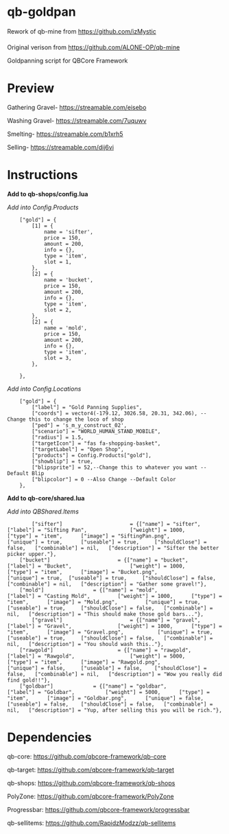 # qb-goldpan 
Rework of qb-mine from https://github.com/izMystic

Original verison from https://github.com/ALONE-OP/qb-mine

Goldpanning script for QBCore Framework

# Preview
Gathering Gravel- https://streamable.com/eisebo

Washing Gravel- https://streamable.com/7uquwv

Smelting- https://streamable.com/b1xrh5

Selling- https://streamable.com/dij6vi

# Instructions

**Add to qb-shops/config.lua**

*Add into Config.Products*
```
    ["gold"] = {
        [1] = {
            name = 'sifter',
            price = 150,
            amount = 200,
            info = {},
            type = 'item',
            slot = 1,
        },
        [2] = {
            name = 'bucket',
            price = 150,
            amount = 200,
            info = {},
            type = 'item',
            slot = 2,
        },  
        [2] = {
            name = 'mold',
            price = 150,
            amount = 200,
            info = {},
            type = 'item',
            slot = 3,
        },

    },
```
*Add into Config.Locations*
```
    ["gold"] = {
        ["label"] = "Gold Panning Supplies",
        ["coords"] = vector4(-179.12, 3026.58, 20.31, 342.06), --Change this to change the loco of shop
        ["ped"] = 's_m_y_construct_02',
        ["scenario"] = "WORLD_HUMAN_STAND_MOBILE",
        ["radius"] = 1.5,
        ["targetIcon"] = "fas fa-shopping-basket",
        ["targetLabel"] = "Open Shop",
        ["products"] = Config.Products["gold"],
        ["showblip"] = true,
        ["blipsprite"] = 52,--Change this to whatever you want --Default Blip
        ["blipcolor"] = 0 --Also Change --Default Color
    },
```

**Add to qb-core/shared.lua**

*Add into QBShared.Items*
```
    	["sifter"]						= {["name"] = "sifter",       		    		["label"] = "Sifting Pan",	 			["weight"] = 1000, 		["type"] = "item", 		["image"] = "SiftingPan.png", 			["unique"] = true, 		["useable"] = true, 	["shouldClose"] = false,   ["combinable"] = nil,   ["description"] = "Sifter the better picker upper."},
	["bucket"]						= {["name"] = "bucket",       		    		["label"] = "Bucket",	 				["weight"] = 1000, 		["type"] = "item", 		["image"] = "Bucket.png", 				["unique"] = true, 	["useable"] = true, 	["shouldClose"] = false,   ["combinable"] = nil,   ["description"] = "Gather some gravel!"},
	["mold"]				= {["name"] = "mold",       		    ["label"] = "Casting Mold",	 		["weight"] = 1000, 		["type"] = "item", 		["image"] = "Mold.png", 		["unique"] = true, 	["useable"] = true, 	["shouldClose"] = false,   ["combinable"] = nil,   ["description"] = "This should make those gold bars..."},
    	["gravel"]						= {["name"] = "gravel",       		    		["label"] = "Gravel",	 			["weight"] = 1000, 		["type"] = "item", 		["image"] = "Gravel.png", 			["unique"] = true, 		["useable"] = true, 	["shouldClose"] = false,   ["combinable"] = nil,   ["description"] = "You should wash this.."},
	["rawgold"]						= {["name"] = "rawgold",       		    		["label"] = "Rawgold",	 				["weight"] = 5000, 		["type"] = "item", 		["image"] = "Rawgold.png", 				["unique"] = false, 	["useable"] = false, 	["shouldClose"] = false,   ["combinable"] = nil,   ["description"] = "Wow you really did find gold!!"},
	["goldbar"]				= {["name"] = "goldbar",       		    ["label"] = "Goldbar",	 		["weight"] = 5000, 		["type"] = "item", 		["image"] = "Goldbar.png", 		["unique"] = false, 	["useable"] = false, 	["shouldClose"] = false,   ["combinable"] = nil,   ["description"] = "Yup, after selling this you will be rich."},

```

# Dependencies

qb-core: https://github.com/qbcore-framework/qb-core

qb-target: https://github.com/qbcore-framework/qb-target

qb-shops: https://github.com/qbcore-framework/qb-shops

PolyZone: https://github.com/qbcore-framework/PolyZone

Progressbar: https://github.com/qbcore-framework/progressbar

qb-sellitems: https://github.com/RapidzModzz/qb-sellitems

